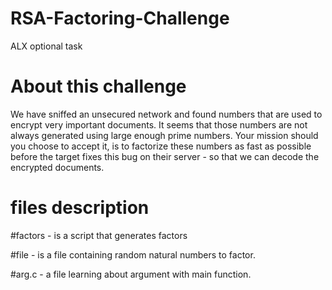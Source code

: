 # RSA-Factoring-Challenge
ALX optional task

# About this challenge

We have sniffed an unsecured network and found numbers that are used to encrypt very important documents. It seems that those numbers are not always generated using large enough prime numbers. Your mission should you choose to accept it, is to factorize these numbers as fast as possible before the target fixes this bug on their server - so that we can decode the encrypted documents.

# files description 

#factors - is a script that generates factors

#file - is a file containing random natural numbers to factor.

#arg.c - a file learning about argument with main function.
